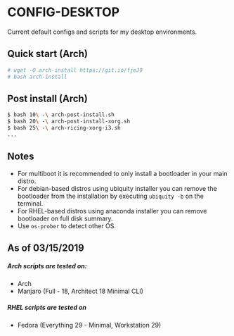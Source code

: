 # CONFIG-DESKTOP

Current default configs and scripts for my desktop environments.

## Quick start (Arch)


```sh
# wget -O arch-install https://git.io/fjeJ9
# bash arch-install
```

## Post install (Arch)

```sh
$ bash 10\ -\ arch-post-install.sh
$ bash 20\ -\ arch-post-install-xorg.sh
$ bash 25\ -\ arch-ricing-xorg-i3.sh
...
```

## Notes

* For multiboot it is recommended to only install a bootloader in your main distro.
* For debian-based distros using ubiquity installer you can remove the bootloader from the installation by executing `ubiquity -b` on the terminal.
* For RHEL-based distros using anaconda installer you can remove bootloader on full disk summary.
* Use `os-prober` to detect other OS.

## As of 03/15/2019

##### Arch scripts are tested on:
* Arch
* Manjaro (Full - 18, Architect 18 Minimal CLI)
##### RHEL scripts are tested on
* Fedora (Everything 29 - Minimal, Workstation 29)
